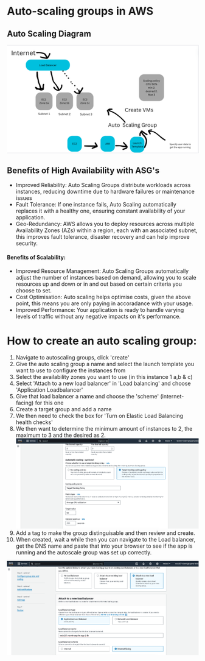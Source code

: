# Auto-scaling groups in AWS

## Auto Scaling Diagram

![alt text](<Screenshot 2024-04-10 at 09.29.25.png>)

## Benefits of High Availability with ASG's

* Improved Reliability: Auto Scaling Groups distribute workloads across instances, reducing downtime due to hardware failures or maintenance issues
* Fault Tolerance: If one instance fails, Auto Scaling automatically replaces it with a healthy one, ensuring constant availability of your application.
* Geo-Redundancy: AWS allows you to deploy resources across multiple Availability Zones (AZs) within a region, each with an associated subnet, this improves fault tolerance, disaster recovery and can help improve security.

#### Benefits of Scalability:
* Improved Resource Management: Auto Scaling Groups automatically adjust the number of instances based on demand, allowing you to scale resources up and down or in and out based on certain criteria you choose to set.
* Cost Optimisation: Auto scaling helps optimise costs, given the above point, this means you are only paying in accoradance with your usage.
* Improved Performance: Your application is ready to handle varying levels of traffic without any negative impacts on it's performance.
  
# How to create an auto scaling group:


1. Navigate to autoscaling groups, click 'create'
2. Give the auto scaling group a name and select the launch template you want to use to configure the instances from
3. Select the availability zones you want to use (in this instance 1 a,b & c)
4. Select 'Attach to a new load balancer' in 'Load balancing' and choose 'Application Loadbalancer'
5. Give that load balancer a name and choose the 'scheme' (internet-facing) for this one
6. Create a target group and add a name
7. We then need to check the box for 'Turn on Elastic Load Balancing health checks'
8. We then want to determine the minimum amount of instances to 2, the maximum to 3 and the desired as 2.
   ![alt text](<Screenshot 2024-04-09 at 16.04.09.png>)
9.  Add a tag to make the group distinguisable and then review and create. 
10. When created, wait a while then you can navigate to the Load balancer, get the DNS name and paste that into your browser to see if the app is running and the autoscale group was set up correctly.

![alt text](<Screenshot 2024-04-09 at 16.02.54.png>)

